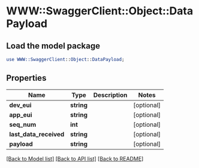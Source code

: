 # WWW::SwaggerClient::Object::DataPayload

## Load the model package
```perl
use WWW::SwaggerClient::Object::DataPayload;
```

## Properties
Name | Type | Description | Notes
------------ | ------------- | ------------- | -------------
**dev_eui** | **string** |  | [optional] 
**app_eui** | **string** |  | [optional] 
**seq_num** | **int** |  | [optional] 
**last_data_received** | **string** |  | [optional] 
**payload** | **string** |  | [optional] 

[[Back to Model list]](../README.md#documentation-for-models) [[Back to API list]](../README.md#documentation-for-api-endpoints) [[Back to README]](../README.md)


